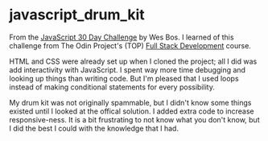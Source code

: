 # javascript_drum_kit

From the [JavaScript 30 Day Challenge](https://javascript30.com/) by Wes Bos. I learned of this challenge from The Odin Project's (TOP) [Full Stack Development](https://www.theodinproject.com/courses/web-development-101/lessons/dom-manipulation) course.

HTML and CSS were already set up when I cloned the project; all I did was add interactivity with JavaScript. I spent way more time debugging and looking up things than writing code. But I'm pleased that I used loops instead of making conditional statements for every possibility.

My drum kit was not originally spammable, but I didn't know some things existed until I looked at the offical solution. I added extra code to increase responsive-ness. It is a bit frustrating to not know what you don't know, but I did the best I could with the knowledge that I had.